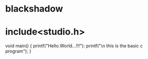 # blackshadow
# include<studio.h>
void main()
{
printf("Hello.World...!!!"):
printf("\n this is the basic c program");
}
